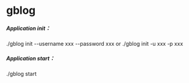 # gblog
##### Application init：  
./gblog init --username xxx --password xxx  or ./gblog init -u xxx -p xxx
##### Application start：  
./gblog start 